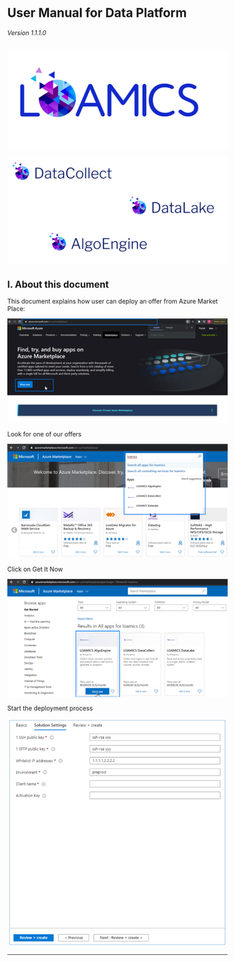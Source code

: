 # User Manual for Data Platform

###### Version 1.1.1.0

![main_screen](user_manual/imgs/offers_logo.png "")

![pda_offer_logo](user_manual/imgs/loamics_logo_apps.png "")

## I. About this document

This document explains how user can deploy an offer from Azure Market Place:

![main_screen](user_manual/imgs/Select_offer_from_Azure1.png "")

Look for one of our offers

![main_screen](user_manual/imgs/Select_offer_from_Azure2.png "")

Click on Get It Now

![main_screen](user_manual/imgs/Select_offer_from_Azure3.png "")

Start the deployment process

![main_screen](user_manual/imgs/main_screen.png "")


---
